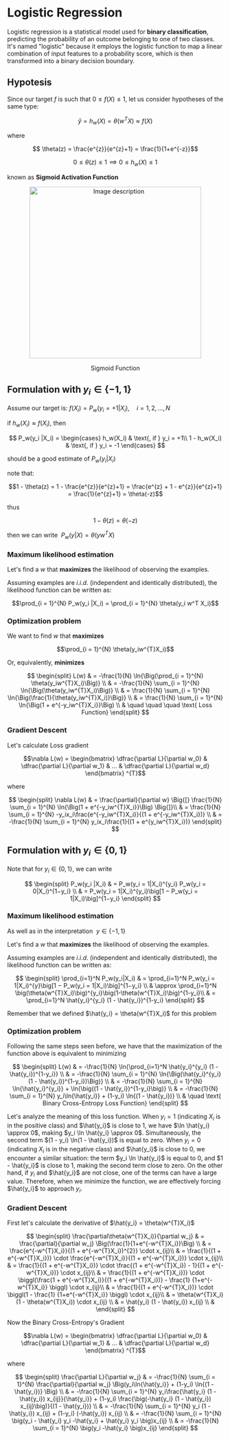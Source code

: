 # Logistic Regression

Logistic regression is a statistical model used for **binary classification**, predicting the probability of an outcome belonging to one of two classes. It's named "logistic" because it employs the logistic function to map a linear combination of input features to a probability score, which is then transformed into a binary decision boundary.



## Hypotesis

Since our target $f$ is such that $0 \leq f(X) \leq 1$, let us consider
hypotheses of the same type: 

$$\hat{y} = h_w(X) = \theta(w^{T}X) \approx f(X)$$

where 

$$ \theta(z) = \frac{e^{z}}{e^{z}+1} = \frac{1}{1+e^{-z}}$$

$$ 0 \leq \theta(z) \leq 1 \implies 0 \leq h_w(X) \leq 1$$ 

known as **Sigmoid Activation Function**


<div align="center">
  <img src="https://vitalflux.com/wp-content/uploads/2020/05/sigmoid-function-plot-1.png" alt="Image description" width="400">
  <p>Sigmoid Function</p>
</div>





## Formulation with $y_i \in \{-1,1\}$


Assume our target is: $f(X_i) = P_w(y_i = +1|X_i), \quad i=1,2,\dots,N$

if $h_w(X_i) \approx f(X_i)$, then

$$ P_w(y_i |X_i) = \begin{cases}
        h_w(X_i) & \text{, if } y_i = +1\\
        1 - h_w(X_i) & \text{, if } y_i = -1
        \end{cases} $$
        
should be a good estimate of $P_w(y_i |X_i)$

note that: 

$$1 - \theta(z) = 1 - \frac{e^{z}}{e^{z}+1} = \frac{e^{z} + 1 - e^{z}}{e^{z}+1} = \frac{1}{e^{z}+1} = \theta(-z)$$

thus 

$$1 − \theta(z) = \theta(−z)$$

then we can write $\   P_w(y |X) = \theta(y w^T X)$





### Maximum likelihood estimation

Let's find a $w$ that **maximizes** the likelihood of observing the examples. 

Assuming examples are $i.i.d.$ (independent and identically distributed), the likelihood function can be written as:

$$\prod_{i = 1}^{N} P_w(y_i |X_i) = \prod_{i = 1}^{N} \theta(y_i w^T X_i)$$






### Optimization problem
We want to find $w$ that **maximizes** 

$$\prod_{i = 1}^{N} \theta(y_iw^{T}X_i)$$


Or, equivalently, **minimizes**

$$ 
\begin{split}
  L(w) & = -\frac{1}{N} \ln{\Big(\prod_{i = 1}^{N} \theta(y_iw^{T}X_i)\Big)} \\ 
  & = -\frac{1}{N} \sum_{i = 1}^{N} \ln{\Big(\theta(y_iw^{T}X_i)\Big)} \\ 
  & = \frac{1}{N} \sum_{i = 1}^{N} \ln{\Big(\frac{1}{\theta(y_iw^{T}X_i)}\Big)} \\ 
  & = \frac{1}{N} \sum_{i = 1}^{N} \ln{\Big(1 + e^{-y_iw^{T}X_i}}\Big) \\
  & \quad \quad \quad \text{ Loss Function}
  \end{split}
$$






### Gradient Descent

Let's calculate Loss gradient

$$\nabla L(w) = \begin{bmatrix} \dfrac{\partial L}{\partial w_0} & \dfrac{\partial L}{\partial w_1} & ... & \dfrac{\partial L}{\partial w_d} \end{bmatrix} ^{T}$$

where

$$
\begin{split} 
  \nabla L(w)
  & = \frac{\partial}{\partial w} \Big{[} \frac{1}{N} \sum_{i = 1}^{N} \ln{\Big(1 + e^{-y_iw^{T}X_i}}\Big) \Big{]}\\ 
  & = \frac{1}{N} \sum_{i = 1}^{N} -y_ix_i\frac{e^{-y_iw^{T}X_i}}{(1 + e^{-y_iw^{T}X_i})} \\ 
  & = -\frac{1}{N} \sum_{i = 1}^{N} y_ix_i\frac{1}{(1 + e^{y_iw^{T}X_i})} 
\end{split} 
$$










## Formulation with $y_i \in \{0,1\}$


Note that for $y_i \in \{ 0,1 \}$, we can write

$$
\begin{split}  
  P_w(y_i |X_i) 
  & = P_w(y_i = 1|X_i)^{y_i} P_w(y_i = 0|X_i)^{1−y_i} \\ 
  & = P_w(y_i = 1|X_i)^{y_i}\big[1 − P_w(y_i = 1|X_i)\big]^{1−y_i} 
\end{split} 
$$





### Maximum likelihood estimation

As well as in the interpretation $\   y \in \{-1,1\}$

Let's find a $w$ that **maximizes** the likelihood of observing the examples. 

Assuming examples are $i.i.d.$ (independent and identically distributed), the likelihood function can be written as:

$$
\begin{split} 
  \prod_{i=1}^N P_w(y_i|X_i) & =  
  \prod_{i=1}^N P_w(y_i = 1|X_i)^{y}\big[1 − P_w(y_i = 1|X_i)\big]^{1−y_i} \\ 
  & \approx \prod_{i=1}^N \big(\theta(w^{T}X_i)\big)^{y_i}\big(1-\theta(w^{T}X_i)\big)^{1-y_i}\\ 
  & = \prod_{i=1}^N \hat{y_i}^{y_i} (1 - \hat{y_i})^{1-y_i} 
\end{split} 
$$

Remember that we defined $\hat{y_i} = \theta(w^{T}X_i)$ for this problem






### Optimization problem

Following the same steps seen before, we have that the maximization of the function above is equivalent to minimizing

$$ 
\begin{split} 
  L(w) & = 
  -\frac{1}{N} \ln{\prod_{i=1}^N \hat{y_i}^{y_i} (1 - \hat{y_i})^{1-y_i}}  \\ 
  & = -\frac{1}{N} \sum_{i = 1}^{N} \ln{\Big(\hat{y_i}^{y_i} (1 - \hat{y_i})^{1-y_i})\Big)} \\ 
  & = -\frac{1}{N} \sum_{i = 1}^{N} \ln{\hat{y_i}^{y_i}} + \ln{\big((1 - \hat{y_i})^{1-y_i}\big)} \\ 
  & = -\frac{1}{N} \sum_{i = 1}^{N} y_i\ln{\hat{y_i}} + (1-y_i) \ln{(1 - \hat{y_i})} \\
  & \quad \text{ Binary Cross-Entropy Loss Function}
\end{split}
$$

Let's analyze the meaning of this loss function. When $y_i = 1$ (indicating $X_i$ is in the positive class) and $\hat{y_i}$ is close to 1, we have $\ln \hat{y_i} \approx 0$, making $y_i \ln \hat{y_i} \approx 0$. Simultaneously, the second term $(1 - y_i) \ln(1 - \hat{y_i})$ is equal to zero. When $y_i = 0$ (indicating $X_i$ is in the negative class) and $\hat{y_i}$ is close to 0, we encounter a similar situation: the term $y_i \ln \hat{y_i}$ is equal to 0, and $1 - \hat{y_i}$ is close to 1, making the second term close to zero. On the other hand, if $y_i$ and $\hat{y_i}$ are not close, one of the terms can have a large value. Therefore, when we minimize the function, we are effectively forcing $\hat{y_i}$ to approach $y_i$.


### Gradient Descent

First let's calculate the derivative of $\hat{y_i} = \theta(w^{T}X_i)$

$$
\begin{split} 
  \frac{\partial\theta(w^{T}X_i)}{\partial w_j} 
  & = \frac{\partial}{\partial w_j} \Big(\frac{1}{1+e^{-w^{T}X_i}}\Big) \\ 
  & = \frac{e^{-w^{T}X_i}}{(1 + e^{-w^{T}X_i})^{2}} \cdot x_{ij}\\ 
  & = \frac{1}{(1 + e^{-w^{T}X_i})} \cdot \frac{e^{-w^{T}X_i}}{(1 + e^{-w^{T}X_i})} \cdot x_{ij}\\ 
  & = \frac{1}{(1 + e^{-w^{T}X_i})} \cdot \frac{(1 + e^{-w^{T}X_i}) - 1}{(1 + e^{-w^{T}X_i})} \cdot x_{ij}\\ 
  & = \frac{1}{(1 + e^{-w^{T}X_i})} \cdot \biggl(\frac{1 + e^{-w^{T}X_i}}{(1 + e^{-w^{T}X_i})} - \frac{1} {1+e^{-w^{T}X_i}} \biggl) \cdot x_{ij}\\ 
  & = \frac{1}{(1 + e^{-w^{T}X_i})} \cdot \biggl(1 - \frac{1} {1+e^{-w^{T}X_i}} \biggl) \cdot x_{ij}\\ 
  & = \theta(w^{T}X_i) (1 - \theta(w^{T}X_i)) \cdot x_{ij} \\ 
  & = \hat{y_i} (1 - \hat{y_i}) x_{ij} \\
  &
\end{split} $$


Now the Binary Cross-Entropy's Gradient

$$\nabla L(w) = \begin{bmatrix} \dfrac{\partial L}{\partial w_0} & \dfrac{\partial L}{\partial w_1} & ... & \dfrac{\partial L}{\partial w_d} \end{bmatrix} ^{T}$$

where

$$
\begin{split} 
  \frac{\partial L}{\partial w_j} & = 
  -\frac{1}{N} \sum_{i = 1}^{N} \frac{\partial}{\partial w_j} \Big(y_i\ln{\hat{y_i}} + (1-y_i) \ln{(1 - \hat{y_i})} \Big) \\ 
  & = -\frac{1}{N} \sum_{i = 1}^{N} y_i\frac{\hat{y_i} (1 - \hat{y_i}) x_{ij}}{\hat{y_i}} + (1-y_i) \frac{\big(-\hat{y_i} (1 - \hat{y_i}) x_{ij}\big)}{(1 - \hat{y_i})} \\ 
  & = -\frac{1}{N} \sum_{i = 1}^{N} y_i (1 - \hat{y_i}) x_{ij} + (1-y_i) (-\hat{y_i}) x_{ij} \\ 
  & = -\frac{1}{N} \sum_{i = 1}^{N} \big(y_i - \hat{y_i} y_i -\hat{y_i} + \hat{y_i} y_i \big)x_{ij} \\ 
  & = -\frac{1}{N} \sum_{i = 1}^{N} \big(y_i -\hat{y_i} \big)x_{ij}
\end{split}
$$


